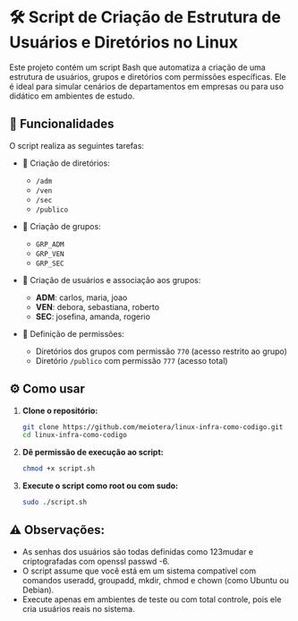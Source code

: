 
# 🛠️ Script de Criação de Estrutura de Usuários e Diretórios no Linux

Este projeto contém um script Bash que automatiza a criação de uma estrutura de usuários, grupos e diretórios com permissões específicas. Ele é ideal para simular cenários de departamentos em empresas ou para uso didático em ambientes de estudo.

## 🚀 Funcionalidades

O script realiza as seguintes tarefas:

- 📁 Criação de diretórios:
  - `/adm`
  - `/ven`
  - `/sec`
  - `/publico`

- 👥 Criação de grupos:
  - `GRP_ADM`
  - `GRP_VEN`
  - `GRP_SEC`

- 👤 Criação de usuários e associação aos grupos:
  - **ADM**: carlos, maria, joao
  - **VEN**: debora, sebastiana, roberto
  - **SEC**: josefina, amanda, rogerio

- 🔐 Definição de permissões:
  - Diretórios dos grupos com permissão `770` (acesso restrito ao grupo)
  - Diretório `/publico` com permissão `777` (acesso total)

## ⚙️ Como usar

1. **Clone o repositório:**
   ```bash
   git clone https://github.com/meiotera/linux-infra-como-codigo.git
   cd linux-infra-como-codigo
2. **Dê permissão de execução ao script:**
   ```bash
   chmod +x script.sh
3. **Execute o script como root ou com sudo:**
   ```bash
   sudo ./script.sh

## ⚠️ Observações:
  - As senhas dos usuários são todas definidas como 123mudar e criptografadas com openssl passwd -6.
  - O script assume que você está em um sistema compatível com comandos useradd, groupadd, mkdir, chmod e chown (como Ubuntu ou Debian).
  - Execute apenas em ambientes de teste ou com total controle, pois ele cria usuários reais no sistema.


